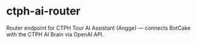 # ctph-ai-router
Router endpoint for CTPH Tour AI Assistant (Angge) — connects BotCake with the CTPH AI Brain via OpenAI API.

